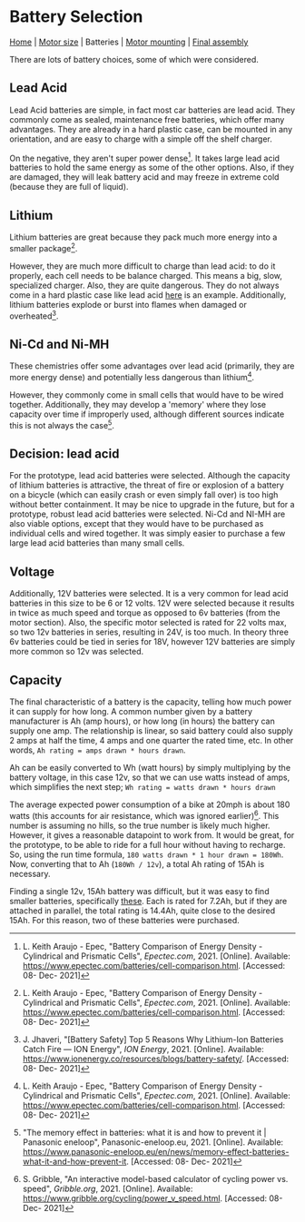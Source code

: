 # Battery Selection

[Home](index) | [Motor size](motor) | Batteries | [Motor mounting](motor-mount) | [Final assembly](final-assembly)

There are lots of battery choices, some of which were considered.

## Lead Acid

Lead Acid batteries are simple, in fact most car batteries are lead acid. They commonly come as sealed, maintenance free batteries, which offer many advantages. They are already in a hard plastic case, can be mounted in any orientation, and are easy to charge with a simple off the shelf charger.

On the negative, they aren't super power dense[^1]. It takes large lead acid batteries to hold the same energy as some of the other options. Also, if they are damaged, they will leak battery acid and may freeze in extreme cold (because they are full of liquid).

## Lithium

Lithium batteries are great because they pack much more energy into a smaller package[^1].

However, they are much more difficult to charge than lead acid: to do it properly, each cell needs to be balance charged. This means a big, slow, specialized charger. Also, they are quite dangerous. They do not always come in a hard plastic case like lead acid [here](https://www.towerhobbies.com/product/11.1v-3200mah-3s-30c-lipo-battery-ec3/EFLB32003S30.html) is an example. Additionally, lithium batteries explode or burst into flames when damaged or overheated[^2].

## Ni-Cd and Ni-MH

These chemistries offer some advantages over lead acid (primarily, they are more energy dense) and potentially less dangerous than lithium[^1].

However, they commonly come in small cells that would have to be wired together. Additionally, they may develop a 'memory' where they lose capacity over time if improperly used, although different sources indicate this is not always the case[^3].

## Decision: lead acid

For the prototype, lead acid batteries were selected. Although the capacity of lithium batteries is attractive, the threat of fire or explosion of a battery on a bicycle (which can easily crash or even simply fall over) is too high without better containment. It may be nice to upgrade in the future, but for a prototype, robust lead acid batteries were selected. Ni-Cd and NI-MH are also viable options, except that they would have to be purchased as individual cells and wired together. It was simply easier to purchase a few large lead acid batteries than many small cells.

## Voltage

Additionally, 12V batteries were selected. It is a very common for lead acid batteries in this size to be 6 or 12 volts. 12V were selected because it results in twice as much speed and torque as opposed to 6v batteries (from the motor section). Also, the specific motor selected is rated for 22 volts max, so two 12v batteries in series, resulting in 24V, is too much. In theory three 6v batteries could be tied in series for 18V, however 12V batteries are simply more common so 12v was selected.

## Capacity

The final characteristic of a battery is the capacity, telling how much power it can supply for how long. A common number given by a battery manufacturer is Ah (amp hours), or how long (in hours) the battery can supply one amp. The relationship is linear, so said battery could also supply 2 amps at half the time, 4 amps and one quarter the rated time, etc. In other words, `Ah rating = amps drawn * hours drawn`.

Ah can be easily converted to Wh (watt hours) by simply multiplying by the battery voltage, in this case 12v, so that we can use watts instead of amps, which simplifies the next step; `Wh rating = watts drawn * hours drawn`

The average expected power consumption of a bike at 20mph is about 180 watts (this accounts for air resistance, which was ignored earlier)[^4]. This number is assuming no hills, so the true number is likely much higher. However, it gives a reasonable datapoint to work from. It would be great, for the prototype, to be able to ride for a full hour without having to recharge. So, using the run time formula, `180 watts drawn * 1 hour drawn = 180Wh`. Now, converting that to Ah (`180Wh / 12v`), a total Ah rating of 15Ah is necessary.

Finding a single 12v, 15Ah battery was difficult, but it was easy to find smaller batteries, specifically [these](https://www.amazon.com/dp/B00K8V30D0?psc=1&ref=ppx_yo2_dt_b_product_details). Each is rated for 7.2Ah, but if they are attached in parallel, the total rating is 14.4Ah, quite close to the desired 15Ah. For this reason, two of these batteries were purchased.

[^1]: L. Keith Araujo - Epec, "Battery Comparison of Energy Density - Cylindrical and Prismatic Cells", _Epectec.com_, 2021. [Online]. Available: https://www.epectec.com/batteries/cell-comparison.html. [Accessed: 08- Dec- 2021]
[^2]: J. Jhaveri, "[Battery Safety] Top 5 Reasons Why Lithium-Ion Batteries Catch Fire — ION Energy", _ION Energy_, 2021. [Online]. Available: https://www.ionenergy.co/resources/blogs/battery-safety/. [Accessed: 08- Dec- 2021]
[^3]: "The memory effect in batteries: what it is and how to prevent it | Panasonic eneloop", Panasonic-eneloop.eu, 2021. [Online]. Available: https://www.panasonic-eneloop.eu/en/news/memory-effect-batteries-what-it-and-how-prevent-it. [Accessed: 08- Dec- 2021]
[^4]: S. Gribble, "An interactive model-based calculator of cycling power vs. speed", _Gribble.org_, 2021. [Online]. Available: https://www.gribble.org/cycling/power_v_speed.html. [Accessed: 08- Dec- 2021]
